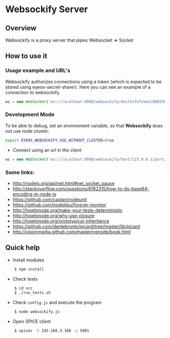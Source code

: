 Websockify Server
=================

## Overview

Websockify is a proxy server that pipes Websocket => Socket

## How to use it

### Usage example and URL's

Websockify authorizes connections using a token (which is expected to be stored using eyeos-secret-sharer). Here
 you can see an example of a connection to websockify.

```javascript
ws = new WebSocket('ws://localhost:8008/websockify/destInfoToken/68025b6c-2db5-415b-bddc-659ea03eb9e9/type/raw');
```

### Development Mode

To be able to debug, set an environment variable, so that **Websockify** does not use node cluster:

```bash
export EYEOS_WEBSOCKIFY_USE_WITHOUT_CLUSTER=true
```

* Connect using an url in the client

```javascript
ws = new WebSocket('ws://localhost:8008/websockify/host/127.0.0.1/port/6000/type/raw');
```

### Some links:

 * http://nodejs.org/api/net.html#net_socket_pause
 * http://stackoverflow.com/questions/6182315/how-to-do-base64-encoding-in-node-js
 * https://github.com/caolan/nodeunit
 * https://github.com/nodejitsu/forever-monitor
 * http://howtonode.org/make-your-tests-deterministic
 * http://howtonode.org/why-use-closure
 * http://howtonode.org/prototypical-inheritance
 * https://github.com/dantebronto/picard/tree/master/lib/picard
 * http://visionmedia.github.com/masteringnode/book.html


## Quick help

* Install modules

```bash
	$ npm install
```

* Check tests

```bash
    $ cd src
    $ ./run_tests.sh
```

* Check `config.js` and execute the program

```bash
	$ node websockify.js
```

* Open SPICE client

```bash
	$ spicec -h 192.168.3.168 -p 5901
```
